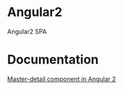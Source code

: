 # Angular2
Angular2 SPA

# Documentation

<a href="https://mirkomaggioni.com/2017/01/01/master-detail-component-in-angular-2/">Master-detail component in Angular 2</a>
